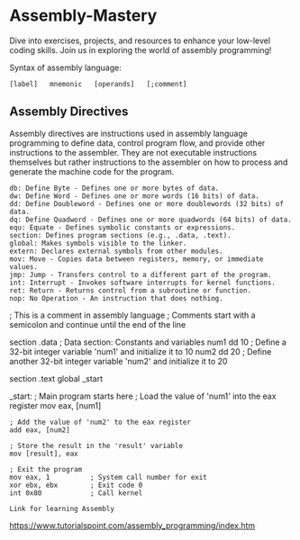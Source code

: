 # Assembly-Mastery
Dive into exercises, projects, and resources to enhance your low-level coding skills. Join us in exploring the world of assembly programming!


Syntax of assembly language:
```
[label]   mnemonic   [operands]   [;comment]
```

## Assembly Directives
Assembly directives are instructions used in assembly language programming to define data, control program flow, and provide other instructions to the assembler. They are not executable instructions themselves but rather instructions to the assembler on how to process and generate the machine code for the program.

```
db: Define Byte - Defines one or more bytes of data.
dw: Define Word - Defines one or more words (16 bits) of data.
dd: Define Doubleword - Defines one or more doublewords (32 bits) of data.
dq: Define Quadword - Defines one or more quadwords (64 bits) of data.
equ: Equate - Defines symbolic constants or expressions.
section: Defines program sections (e.g., .data, .text).
global: Makes symbols visible to the linker.
extern: Declares external symbols from other modules.
mov: Move - Copies data between registers, memory, or immediate values.
jmp: Jump - Transfers control to a different part of the program.
int: Interrupt - Invokes software interrupts for kernel functions.
ret: Return - Returns control from a subroutine or function.
nop: No Operation - An instruction that does nothing.
```
; This is a comment in assembly language
; Comments start with a semicolon and continue until the end of the line

section .data
    ; Data section: Constants and variables
    num1    dd 10       ; Define a 32-bit integer variable 'num1' and initialize it to 10
    num2    dd 20       ; Define another 32-bit integer variable 'num2' and initialize it to 20

section .text
    global _start

_start:
    ; Main program starts here
    ; Load the value of 'num1' into the eax register
    mov eax, [num1]

    ; Add the value of 'num2' to the eax register
    add eax, [num2]

    ; Store the result in the 'result' variable
    mov [result], eax

    ; Exit the program
    mov eax, 1          ; System call number for exit
    xor ebx, ebx        ; Exit code 0
    int 0x80            ; Call kernel
```
Link for learning Assembly
```
https://www.tutorialspoint.com/assembly_programming/index.htm
```


